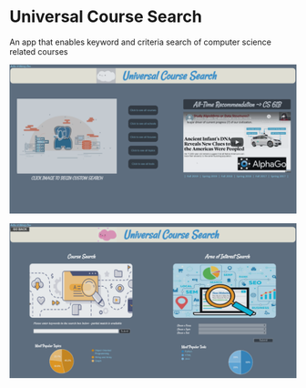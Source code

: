# Universal Course Search
An app that enables keyword and criteria search of computer science related courses

![Image of uc1](https://github.com/MelodyC117/Universal-Course-Search-app/blob/master/uc1.png)

![Image of uc2](https://github.com/MelodyC117/Universal-Course-Search-app/blob/master/uc2.png)
